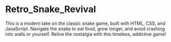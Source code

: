 # Retro_Snake_Revival
This is a modern take on the classic snake game, built with HTML, CSS, and JavaScript. Navigate the snake to eat food, grow longer, and avoid crashing into walls or yourself. Relive the nostalgia with this timeless, addictive game!
